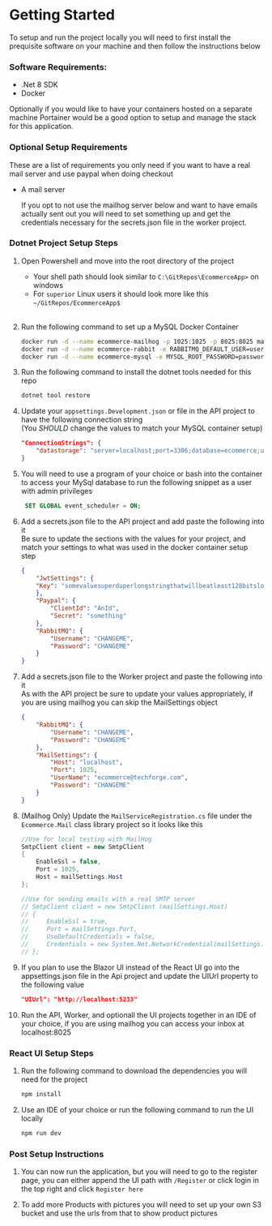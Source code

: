 # Getting Started

To setup and run the project locally you will need to first install the prequisite software on your machine and then follow the instructions below

### Software Requirements:
* .Net 8 SDK 
* Docker

Optionally if you would like to have your containers hosted on a separate machine Portainer would be a good option to setup and manage the stack for this application.

### Optional Setup Requirements
These are a list of requirements you only need if you want to have a real mail server and use paypal when doing checkout

* A mail server
    
    If you opt to not use the mailhog server below and want to have emails actually sent out you will need to set something up and get the credentials necessary for the secrets.json file in the worker project.

### Dotnet Project Setup Steps
1) Open Powershell and move into the root directory of the project
    - Your shell path should look similar to `C:\GitRepos\EcommerceApp>` on windows
    - For `superior` Linux users it should look more like this `~/GitRepos/EcommerceApp$`
    <br/><br/>
2) Run the following command to set up a MySQL Docker Container
    ```bash
    docker run -d --name ecommerce-mailhog -p 1025:1025 -p 8025:8025 mailhog/mailhog
    docker run -d --name ecommerce-rabbit -e RABBITMQ_DEFAULT_USER=user -e RABBITMQ_DEFAULT_PASS=password -p 15672:15672 -p 5672:5672 rabbitmq:3-management
    docker run -d --name ecommerce-mysql -e MYSQL_ROOT_PASSWORD=password -e MYSQL_DATABASE=ecommerce -e MYSQL_USER=applicationuser -e MYSQL_PASSWORD=password -p 3306:3306 mysql:latest
    ```

3) Run the following command to install the dotnet tools needed for this repo
    ```bash
    dotnet tool restore
    ```
        
4) Update your `appsettings.Development.json` or file in the API project to have the following connection string <br/> (You *SHOULD* change the values to match your MySQL container setup)
    ```json
    "ConnectionStrings": {
        "datastorage": "server=localhost;port=3306;database=ecommerce;user=applicationuser;password=password"
    }
    ```
5) You will need to use a program of your choice or bash into the container to access your MySql database to run the following snippet as a user with admin privileges
   ```sql
    SET GLOBAL event_scheduler = ON;
   ```
6) Add a secrets.json file to the API project and add paste the following into it<br/> Be sure to update the sections with the values for your project, and match your settings to what was used in the docker container setup step
    ```json
    {
        "JwtSettings": {
        "Key": "somevaluesuperduperlongstringthatwillbeatleast128bitslongandsatisfytherequirementofhthealgowereusinghere"
        },
        "Paypal": {
            "ClientId": "AnId",
            "Secret": "something"
        },
        "RabbitMQ": {
            "Username": "CHANGEME",
            "Password": "CHANGEME"
        }
    }
    ```
7) Add a secrets.json file to the Worker project and paste the following into it<br/> As with the API project be sure to update your values appropriately, if you are using mailhog you can skip the MailSettings object
    ```json
    {
        "RabbitMQ": {
            "Username": "CHANGEME",
            "Password": "CHANGEME"
        },
        "MailSettings": {
            "Host": "localhost",
            "Port": 1025,
            "UserName": "ecommerce@techforge.com",
            "Password": "CHANGEME"
        }
    }
    ```
8) (Mailhog Only) Update the `MailServiceRegistration.cs` file under the `Ecommerce.Mail` class library project so it looks like this
    ```csharp
    //Use for local testing with MailHog
    SmtpClient client = new SmtpClient
    {
        EnableSsl = false,
        Port = 1025,
        Host = mailSettings.Host
    };
    
    //Use for sending emails with a real SMTP server
    // SmtpClient client = new SmtpClient (mailSettings.Host)
    // {
    //     EnableSsl = true,
    //     Port = mailSettings.Port,
    //     UseDefaultCredentials = false,
    //     Credentials = new System.Net.NetworkCredential(mailSettings.UserName, mailSettings.Password)
    // };
    ```
9) If you plan to use the Blazor UI instead of the React UI go into the appsettings.json file in the Api project and update the UIUrl property to the following value
    ```json
    "UIUrl": "http://localhost:5233"
    ```
10) Run the API, Worker, and optionall the UI projects together in an IDE of your choice, if you are using mailhog you can access your inbox at localhost:8025

### React UI Setup Steps
1) Run the following command to download the dependencies you will need for the project
    ```bash
    npm install
    ```
2) Use an IDE of your choice or run the following command to run the UI locally
    ```bash
    npm run dev
    ```

### Post Setup Instructions

1) You can now run the application, but you will need to go to the register page, you can either append the UI 
path with `/Register` or click login in the top right and click `Register here`

2) To add more Products with pictures you will need to set up your own S3 bucket and use the urls from that to 
show product pictures
